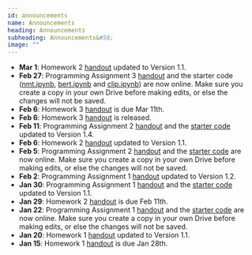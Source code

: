 ```yaml
---
id: announcements
name: Announcements
heading: Announcements
subheading: Announcements&#58;
image: ""
---
```

  - **Mar 1**: Homework 2 [handout](assets/assignments/HW03.pdf) updated to Version 1.1.
  - **Feb 27**: Programming Assignment 3 [handout](assets/assignments/PA03.pdf) and the starter code ([nmt.ipynb](https://colab.research.google.com/github/uoft-csc413/2022/blob/master/assets/assignments/nmt.ipynb), [bert.ipynb](https://colab.research.google.com/github/uoft-csc413/2022/blob/master/assets/assignments/bert.ipynb) and [clip.ipynb](https://colab.research.google.com/github/uoft-csc413/2022/blob/master/assets/assignments/clip.ipynb)) are now online. Make sure you create a copy in your own Drive before making edits, or else the changes will not be saved.
 - **Feb 6**: Homework 3 [handout](assets/assignments/HW03.pdf) is due Mar 11th.
 - **Feb 6**: Homework 3 [handout](assets/assignments/HW03.pdf) is released.
 - **Feb 11**: Programming Assignment 2 [handout](assets/assignments/PA02.pdf) and the [starter code](https://colab.research.google.com/github/uoft-csc413/2022/blob/master/assets/assignments/a2-code.ipynb) updated to Version 1.4.
 - **Feb 6**: Homework 2 [handout](assets/assignments/HW02.pdf) updated to Version 1.1.
 - **Feb 5**: Programming Assignment 2 [handout](assets/assignments/PA02.pdf) and the [starter code](https://colab.research.google.com/github/uoft-csc413/2022/blob/master/assets/assignments/a2-code.ipynb) are now online. Make sure you create a copy in your own Drive before making edits, or else the changes will not be saved.
 - **Feb 2**: Programming Assignment 1 [handout](assets/assignments/PA01.pdf) updated to Version 1.2. 
 - **Jan 30**: Programming Assignment 1 [handout](assets/assignments/PA01.pdf) and the [starter code](https://colab.research.google.com/github/uoft-csc413/2022/blob/master/assets/assignments/a1-code.ipynb) updated to Version 1.1.
 - **Jan 29**: Homework 2 [handout](assets/assignments/HW02.pdf) is due Feb 11th.
 - **Jan 22**: Programming Assignment 1 [handout](assets/assignments/PA01.pdf) and the [starter code](https://colab.research.google.com/github/uoft-csc413/2022/blob/master/assets/assignments/a1-code.ipynb) are now online. Make sure you create a copy in your own Drive before making edits, or else the changes will not be saved.
 - **Jan 20**: Homework 1 [handout](assets/assignments/HW01.pdf) updated to Version 1.1.
 - **Jan 15**: Homework 1 [handout](assets/assignments/HW01.pdf) is due Jan 28th.
